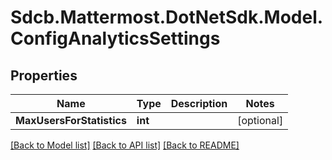 # Sdcb.Mattermost.DotNetSdk.Model.ConfigAnalyticsSettings
## Properties

Name | Type | Description | Notes
------------ | ------------- | ------------- | -------------
**MaxUsersForStatistics** | **int** |  | [optional] 

[[Back to Model list]](../README.md#documentation-for-models) [[Back to API list]](../README.md#documentation-for-api-endpoints) [[Back to README]](../README.md)

